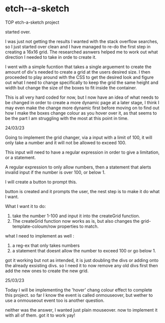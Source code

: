 # etch--a-sketch
TOP etch-a-sketch project

started over.

I was just not getting the results I wanted with the stack overflow searches, so I just started over clean and I have managed to re-do the first step in creating a 16x16 grid. The researched asnwers helped me to work out what direction I needed to take in orde to create it. 

I went with a simple fucntion that takes a single arguement to create the amount of div's needed to create a grid at the users desired size. I then proceeded to play around with the CSS to get the desired look and figure out what I need to change specifically to keep the grid the same height and width but change the size of the boxes to fit inside the container. 

This is all very hard coded for now, but I now have an idea of what needs to be changed in order to create a more dynamic page at a later stage, I think I may even make the change more dynamic first before moving on to find out how I make the boxes change colour as you hover over it, as that seems to be the part I am struggling with the most at this point in time. 

24/03/23

Going to implement the grid changer, via a input with a limit of 100, it will only take a number and it will not be allowed to exceed 100.

This input will need to have a regular expression in order to give a limitation, or a statement. 

A regular expression to only allow numbers, then a statement that alerts invalid input if the number is over 100, or below 1. 

I will create a button to prompt this.

button is created and it prompts the user, the nest step is to make it do what I want. 

What I want it to do:

1. take the number 1-100 and input it into the createGrid function. 
2. The createGrid function now works as is, but also changes the grid-template-coloum/row properties to match. 

what I need to implement as well :
1. a reg-ex that only takes numbers
2. a statement that doesnt allow the number to exceed 100 or go below 1.


got it working but not as intended, it is just doubling the divs or adding onto the already exsisting divs. so I need it to now remove any old divs first then add the new ones to create the new grid.

25/03/23

Today I will be implementing the 'hover' chang colour effect to complete this project. so far I know the event is called onmouseover, but wether to use a onmouseout event too is another question. 

neither was the answer, I wanted just plain mouseover. now to implement it with all of them. got it to work yay!